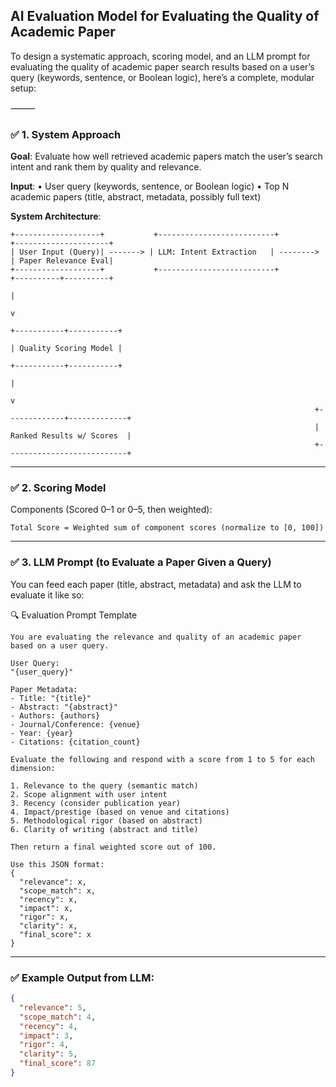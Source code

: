 
## AI Evaluation Model for Evaluating the Quality of Academic Paper 



To design a systematic approach, scoring model, and an LLM prompt for evaluating the quality of academic paper search results based on a user’s query (keywords, sentence, or Boolean logic), here’s a complete, modular setup:

⸻


### ✅ 1. System Approach

**Goal**: Evaluate how well retrieved academic papers match the user’s search intent and rank them by quality and relevance.

**Input**:
	•	User query (keywords, sentence, or Boolean logic)
	•	Top N academic papers (title, abstract, metadata, possibly full text)
    


**System Architecture**:

```plaintext
+-------------------+           +--------------------------+           +---------------------+
| User Input (Query)| -------> | LLM: Intent Extraction   | --------> | Paper Relevance Eval|
+-------------------+           +--------------------------+           +----------+----------+
                                                                                  |
                                                                                  v
                                                                      +-----------+-----------+
                                                                      | Quality Scoring Model |
                                                                      +-----------+-----------+
                                                                                  |
                                                                                  v
                                                                    +-------------+-------------+
                                                                    | Ranked Results w/ Scores  |
                                                                    +---------------------------+

```


---

### ✅ 2. Scoring Model


Components (Scored 0–1 or 0–5, then weighted):

```plaintext
Total Score = Weighted sum of component scores (normalize to [0, 100])
```

---

### ✅ 3. LLM Prompt (to Evaluate a Paper Given a Query)

You can feed each paper (title, abstract, metadata) and ask the LLM to evaluate it like so:

🔍 Evaluation Prompt Template

```text
You are evaluating the relevance and quality of an academic paper based on a user query.

User Query:
"{user_query}"

Paper Metadata:
- Title: "{title}"
- Abstract: "{abstract}"
- Authors: {authors}
- Journal/Conference: {venue}
- Year: {year}
- Citations: {citation_count}

Evaluate the following and respond with a score from 1 to 5 for each dimension:

1. Relevance to the query (semantic match)
2. Scope alignment with user intent
3. Recency (consider publication year)
4. Impact/prestige (based on venue and citations)
5. Methodological rigor (based on abstract)
6. Clarity of writing (abstract and title)

Then return a final weighted score out of 100.

Use this JSON format:
{
  "relevance": x,
  "scope_match": x,
  "recency": x,
  "impact": x,
  "rigor": x,
  "clarity": x,
  "final_score": x
}
```

--- 

### ✅ Example Output from LLM:

```json
{
  "relevance": 5,
  "scope_match": 4,
  "recency": 4,
  "impact": 3,
  "rigor": 4,
  "clarity": 5,
  "final_score": 87
}
```





